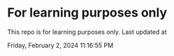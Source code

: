 # For learning purposes only
This repo is for learning purposes only.
Last updated at

Friday, February 2, 2024 11:16:55 PM

